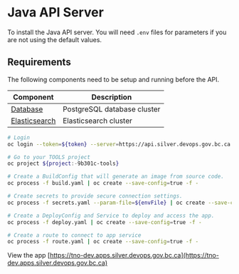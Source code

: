 # Java API Server

To install the Java API server.
You will need `.env` files for parameters if you are not using the default values.

## Requirements

The following components need to be setup and running before the API.

| Component                                     | Description                 |
| --------------------------------------------- | --------------------------- |
| [Database](../postgres/patroni/README.md)     | PostgreSQL database cluster |
| [Elasticsearch](../elastic/cluster/README.md) | Elasticsearch cluster       |

```bash
# Login
oc login --token=${token} --server=https://api.silver.devops.gov.bc.ca:6443

# Go to your TOOLS project
oc project ${project:-9b301c-tools}

# Create a BuildConfig that will generate an image from source code.
oc process -f build.yaml | oc create --save-config=true -f -

# Create secrets to provide secure connection settings.
oc process -f secrets.yaml --param-file=${envFile} | oc create --save-config=true -f -

# Create a DeployConfig and Service to deploy and access the app.
oc process -f deploy.yaml | oc create --save-config=true -f -

# Create a route to connect to app service
oc process -f route.yaml | oc create --save-config=true -f -
```

View the app [https://tno-dev.apps.silver.devops.gov.bc.ca](https://tno-dev.apps.silver.devops.gov.bc.ca)

